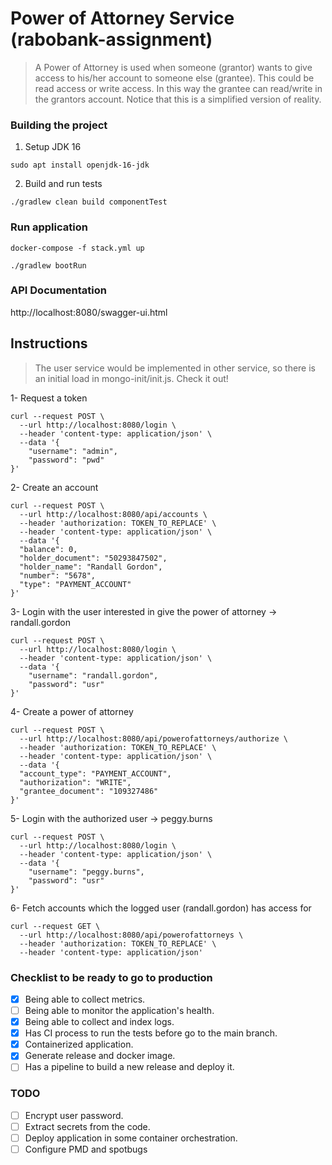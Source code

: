 # Power of Attorney Service (rabobank-assignment)
> A Power of Attorney is used when someone (grantor) wants to give access to his/her account to someone else (grantee). This could be read access or write access. In this way the grantee can read/write in the grantors account. Notice that this is a simplified version of reality.

### Building the project
1. Setup JDK 16
```shell script
sudo apt install openjdk-16-jdk
```

2. Build and run tests
```shell script
./gradlew clean build componentTest
```

### Run application
```shell script
docker-compose -f stack.yml up
```
```shell script
./gradlew bootRun
```

### API Documentation
http://localhost:8080/swagger-ui.html

## Instructions
> The user service would be implemented in other service, so there is an initial load in mongo-init/init.js. Check it out!

 1- Request a token
```shell script
curl --request POST \
  --url http://localhost:8080/login \
  --header 'content-type: application/json' \
  --data '{
	"username": "admin",
	"password": "pwd"
}'
```
 2- Create an account
```shell script
curl --request POST \
  --url http://localhost:8080/api/accounts \
  --header 'authorization: TOKEN_TO_REPLACE' \
  --header 'content-type: application/json' \
  --data '{
  "balance": 0,
  "holder_document": "50293847502",
  "holder_name": "Randall Gordon",
  "number": "5678",
  "type": "PAYMENT_ACCOUNT"
}'
```
 3- Login with the user interested in give the power of attorney -> randall.gordon
```shell script
curl --request POST \
  --url http://localhost:8080/login \
  --header 'content-type: application/json' \
  --data '{
	"username": "randall.gordon",
	"password": "usr"
}'
```

 4- Create a power of attorney
```shell script
curl --request POST \
  --url http://localhost:8080/api/powerofattorneys/authorize \
  --header 'authorization: TOKEN_TO_REPLACE' \
  --header 'content-type: application/json' \
  --data '{
  "account_type": "PAYMENT_ACCOUNT",
  "authorization": "WRITE",
  "grantee_document": "109327486"
}'
```

 5- Login with the authorized user -> peggy.burns
```shell script
curl --request POST \
  --url http://localhost:8080/login \
  --header 'content-type: application/json' \
  --data '{
	"username": "peggy.burns",
	"password": "usr"
}'
```


6- Fetch accounts which the logged user (randall.gordon) has access for
```shell script
curl --request GET \
  --url http://localhost:8080/api/powerofattorneys \
  --header 'authorization: TOKEN_TO_REPLACE' \
  --header 'content-type: application/json'
```


### Checklist to be ready to go to production
- [x] Being able to collect metrics.
- [ ] Being able to monitor the application's health.
- [x] Being able to collect and index logs.
- [x] Has CI process to run the tests before go to the main branch.
- [x] Containerized application.
- [x] Generate release and docker image.
- [ ] Has a pipeline to build a new release and deploy it.

### TODO
- [ ] Encrypt user password.
- [ ] Extract secrets from the code.
- [ ] Deploy application in some container orchestration.
- [ ] Configure PMD and spotbugs
